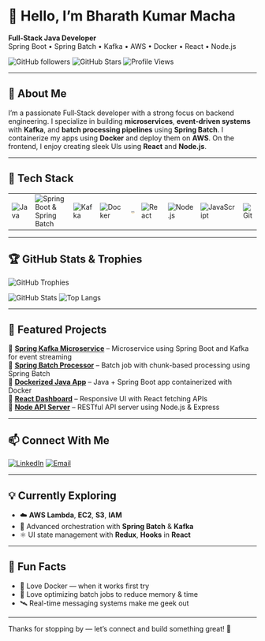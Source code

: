 # 👋 Hello, I’m **Bharath Kumar Macha**

**Full‑Stack Java Developer**  
Spring Boot • Spring Batch • Kafka • AWS • Docker • React • Node.js

![GitHub followers](https://img.shields.io/github/followers/bharathkumarmacha?style=social)
![GitHub Stars](https://img.shields.io/github/stars/bharathkumarmacha?style=social)
![Profile Views](https://komarev.com/ghpvc/?username=bharathkumarmacha&color=blueviolet)

---

## 🚀 About Me

I’m a passionate Full‑Stack developer with a strong focus on backend engineering. I specialize in building **microservices**, **event-driven systems** with **Kafka**, and **batch processing pipelines** using **Spring Batch**. I containerize my apps using **Docker** and deploy them on **AWS**. On the frontend, I enjoy creating sleek UIs using **React** and **Node.js**.

---

## 🧰 Tech Stack

<table>
  <tr>
    <td><img src="https://cdn.jsdelivr.net/gh/devicons/devicon/icons/java/java-original.svg" width="40" title="Java" /></td>
    <td><img src="https://cdn.jsdelivr.net/gh/devicons/devicon/icons/spring/spring-original.svg" width="40" title="Spring Boot & Spring Batch" /></td>
    <td><img src="https://cdn.jsdelivr.net/gh/devicons/devicon/icons/apachekafka/apachekafka-original.svg" width="40" title="Kafka" /></td>
    <td><img src="https://cdn.jsdelivr.net/gh/devicons/devicon/icons/docker/docker-original.svg" width="40" title="Docker" /></td>
    <td><img src="https://raw.githubusercontent.com/devicons/devicon/master/icons/amazonwebservices/amazonwebservices-original-wordmark.svg" width="50" title="AWS" /></td>
    <td><img src="https://cdn.jsdelivr.net/gh/devicons/devicon/icons/react/react-original.svg" width="40" title="React" /></td>
    <td><img src="https://cdn.jsdelivr.net/gh/devicons/devicon/icons/nodejs/nodejs-original.svg" width="40" title="Node.js" /></td>
    <td><img src="https://cdn.jsdelivr.net/gh/devicons/devicon/icons/javascript/javascript-original.svg" width="40" title="JavaScript" /></td>
    <td><img src="https://cdn.jsdelivr.net/gh/devicons/devicon/icons/git/git-original.svg" width="40" title="Git" /></td>
  </tr>
</table>

---

## 🏆 GitHub Stats & Trophies

![GitHub Trophies](https://github-profile-trophy.vercel.app/?username=bharathkumarmacha&theme=gruvbox&row=2&column=3)

![GitHub Stats](https://github-readme-stats.vercel.app/api?username=bharathkumarmacha&show_icons=true&theme=tokyonight&hide=contribs)
![Top Langs](https://github-readme-stats.vercel.app/api/top-langs/?username=bharathkumarmacha&layout=compact&theme=tokyonight)

---

## 📂 Featured Projects

🔹 [**Spring Kafka Microservice**](https://github.com/bharathkumarmacha/project-name) – Microservice using Spring Boot and Kafka for event streaming  
🔹 [**Spring Batch Processor**](https://github.com/bharathkumarmacha/project-name) – Batch job with chunk-based processing using Spring Batch  
🔹 [**Dockerized Java App**](https://github.com/bharathkumarmacha/project-name) – Java + Spring Boot app containerized with Docker  
🔹 [**React Dashboard**](https://github.com/bharathkumarmacha/project-name) – Responsive UI with React fetching APIs  
🔹 [**Node API Server**](https://github.com/bharathkumarmacha/project-name) – RESTful API server using Node.js & Express

---

## 📫 Connect With Me

[![LinkedIn](https://img.shields.io/badge/-LinkedIn-blue?logo=linkedin&logoColor=white&style=for-the-badge)](https://www.linkedin.com/in/macha-bharath-kumar-8b229559)
[![Email](https://img.shields.io/badge/-Email-%23D14836?style=for-the-badge&logo=gmail&logoColor=white)](mailto:bharathkumar1405@gmail.com)

---

## 💡 Currently Exploring

- ☁️ **AWS Lambda**, **EC2**, **S3**, **IAM**  
- 🔁 Advanced orchestration with **Spring Batch** & **Kafka**  
- ⚛️ UI state management with **Redux**, **Hooks** in **React**

---

## 🎯 Fun Facts

- 🐳 Love Docker — when it works first try  
- 🧪 Love optimizing batch jobs to reduce memory & time  
- 🛰️ Real-time messaging systems make me geek out

---

Thanks for stopping by — let’s connect and build something great! 🚀
